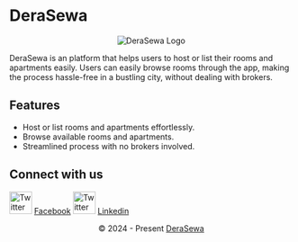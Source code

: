 # DeraSewa

<p align="center">
  <img src="[https://your-logo-link-here.png]()" alt="DeraSewa Logo" />
</p>

DeraSewa is an platform that helps users to host or list their rooms and apartments easily. Users can easily browse rooms through the app, making the process hassle-free in a bustling city, without dealing with brokers.

## Features
- Host or list rooms and apartments effortlessly.
- Browse available rooms and apartments.
- Streamlined process with no brokers involved.

## Connect with us
<img src="https://cdn-icons-png.flaticon.com/512/733/733547.png" alt="Twitter" width="40" height="40"> [Facebook]()
<img src="https://cdn-icons-png.flaticon.com/512/733/733579.png" alt="Twitter" width="40" height="40"> [Linkedin]()

<p align="center">
  &copy; 2024 - Present <a href="https://derasewa.com" target="_blank">DeraSewa</a>
</p>
